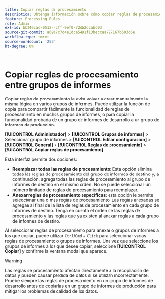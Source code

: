 ```yaml
---
title: Copiar reglas de procesamiento
description: Obtenga información sobre cómo copiar reglas de procesamiento de un grupo de informes a otro.
feature: Processing Rules
role: Admin
exl-id: bb34ecac-0512-4cff-9ef0-72db2dcabc03
source-git-commit: a6967c7d4e1dca5491f13beccaa797167b503d6e
workflow-type: tm+mt
source-wordcount: '253'
ht-degree: 0%

---
```


# Copiar reglas de procesamiento entre grupos de informes

Copiar reglas de procesamiento le evita volver a crear manualmente la misma lógica en varios grupos de informes. Puede utilizar la función de copia para compartir fácilmente la funcionalidad de reglas de procesamiento en muchos grupos de informes, o para copiar la funcionalidad probada de un grupo de informes de desarrollo a un grupo de informes de producción.

**[!UICONTROL Administrador]** > **[!UICONTROL Grupos de informes]** > Seleccionar grupo de informes > **[!UICONTROL Editar configuración]** > **[!UICONTROL General]** > **[!UICONTROL Reglas de procesamiento]** > **[!UICONTROL Copiar reglas de procesamiento]**

Esta interfaz permite dos opciones:

* **Reemplazar todas las reglas de procesamiento**: Esta opción elimina todas las reglas de procesamiento del grupo de informes de destino y, a continuación, agrega todas las reglas de procesamiento al grupo de informes de destino en el mismo orden. No se puede seleccionar un número limitado de reglas de procesamiento para reemplazar.
* **Anexar reglas de procesamiento específicas**: esta opción le permite seleccionar una o más reglas de procesamiento. Las reglas anexadas se agregan al final de la lista de reglas de procesamiento en cada grupo de informes de destino. Tenga en cuenta el orden de las reglas de procesamiento y las reglas que ya existen al anexar reglas a cada grupo de informes de destino.

Al seleccionar reglas de procesamiento para anexar o grupos de informes a los que copiar, puede utilizar `Ctrl`/`Cmd` + `Click` para seleccionar varias reglas de procesamiento o grupos de informes. Una vez que seleccione los grupos de informes a los que desee copiar, seleccione **[!UICONTROL Copiar]** y confirme la ventana modal que aparece.

>[!WARNING]
>
>Las reglas de procesamiento afectan directamente a la recopilación de datos y pueden causar pérdida de datos si se utilizan incorrectamente. Pruebe siempre las reglas de procesamiento en un grupo de informes de desarrollo antes de copiarlas en un grupo de informes de producción para mitigar los problemas de calidad de los datos.

